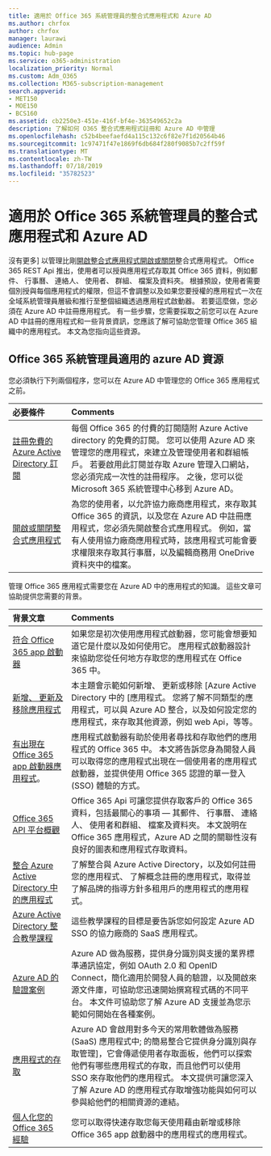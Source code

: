 ```yaml
---
title: 適用於 Office 365 系統管理員的整合式應用程式和 Azure AD
ms.author: chrfox
author: chrfox
manager: laurawi
audience: Admin
ms.topic: hub-page
ms.service: o365-administration
localization_priority: Normal
ms.custom: Adm_O365
ms.collection: M365-subscription-management
search.appverid:
- MET150
- MOE150
- BCS160
ms.assetid: cb2250e3-451e-416f-bf4e-363549652c2a
description: 了解如何 O365 整合式應用程式註冊和 Azure AD 中管理
ms.openlocfilehash: c52b4beefaefd4a115c132c6f82e7f1d20564b46
ms.sourcegitcommit: 1c97471f47e1869f6db684f280f9085b7c2ff59f
ms.translationtype: MT
ms.contentlocale: zh-TW
ms.lasthandoff: 07/18/2019
ms.locfileid: "35782523"
---
```

# <a name="integrated-apps-and-azure-ad-for-office-365-administrators"></a>適用於 Office 365 系統管理員的整合式應用程式和 Azure AD

沒有更多] 以管理比剛[開啟整合式應用程式開啟或關閉](https://support.office.com/article/7e453a40-66df-44ab-92a1-96786cb7fb34#__toc379982114)整合式應用程式。 Office 365 REST Api 推出，使用者可以授與應用程式存取其 Office 365 資料，例如郵件、 行事曆、 連絡人、 使用者、 群組、 檔案及資料夾。 根據預設，使用者需要個別授與每個應用程式的權限，但這不會調整以及如果您要授權的應用程式一次在全域系統管理員層級和推行至整個組織透過應用程式啟動器。 若要這麼做，您必須在 Azure AD 中註冊應用程式。 有一些步驟，您需要採取之前您可以在 Azure AD 中註冊的應用程式和一些背景資訊，您應該了解可協助您管理 Office 365 組織中的應用程式。 本文為您指向這些資源。
  
## <a name="azure-ad-resources-for-office-365-admins"></a>Office 365 系統管理員適用的 azure AD 資源

您必須執行下列兩個程序，您可以在 Azure AD 中管理您的 Office 365 應用程式之前。
  
|**必要條件**|**Comments**|
|:-----|:-----|
|[註冊免費的 Azure Active Directory 訂閱](https://go.microsoft.com/fwlink/?LinkId=617127) <br/> |每個 Office 365 的付費的訂閱隨附 Azure Active directory 的免費的訂閱。 您可以使用 Azure AD 來管理您的應用程式，來建立及管理使用者和群組帳戶。 若要啟用此訂閱並存取 Azure 管理入口網站，您必須完成一次性的註冊程序。 之後，您可以從 Microsoft 365 系統管理中心移到 Azure AD。  <br/> |
|[開啟或關閉整合式應用程式](https://support.office.com/article/7e453a40-66df-44ab-92a1-96786cb7fb34#__toc379982114) <br/> |為您的使用者，以允許協力廠商應用程式，來存取其 Office 365 的資訊，以及您在 Azure AD 中註冊應用程式，您必須先開啟整合式應用程式。 例如，當有人使用協力廠商應用程式時，該應用程式可能會要求權限來存取其行事曆，以及編輯商務用 OneDrive 資料夾中的檔案。  <br/> |
   
管理 Office 365 應用程式需要您在 Azure AD 中的應用程式的知識。 這些文章可協助提供您需要的背景。
  
|**背景文章**|**Comments**|
|:-----|:-----|
|[符合 Office 365 app 啟動器](https://support.office.com/article/79f12104-6fed-442f-96a0-eb089a3f476a) <br/> |如果您是初次使用應用程式啟動器，您可能會想要知道它是什麼以及如何使用它。 應用程式啟動器設計來協助您從任何地方存取您的應用程式在 Office 365 中。  <br/> |
|[新增、 更新及移除應用程式](https://go.microsoft.com/fwlink/?LinkId=617137) <br/> |本主題會示範如何新增、 更新或移除 [Azure Active Directory 中的 [應用程式。 您將了解不同類型的應用程式，可以與 Azure AD 整合，以及如何設定您的應用程式，來存取其他資源，例如 web Api，等等。  <br/> |
|[有出現在 Office 365 app 啟動器應用程式](https://go.microsoft.com/fwlink/?LinkId=617138)。  <br/> |應用程式啟動器有助於使用者尋找和存取他們的應用程式的 Office 365 中。 本文將告訴您身為開發人員可以取得您的應用程式出現在一個使用者的應用程式啟動器，並提供使用 Office 365 認證的單一登入 (SSO) 體驗的方式。  <br/> |
|[Office 365 API 平台概觀](https://go.microsoft.com/fwlink/?LinkId=617140) <br/> |Office 365 Api 可讓您提供存取客戶的 Office 365 資料，包括最關心的事項 — 其郵件、 行事曆、 連絡人、 使用者和群組、 檔案及資料夾。 本文說明在 Office 365 應用程式，Azure AD 之間的關聯性沒有良好的圖表和應用程式存取資料。  <br/> |
|[整合 Azure Active Directory 中的應用程式](https://docs.microsoft.com/azure/active-directory/develop/quickstart-v1-add-azure-ad-app) <br/> | 了解整合與 Azure Active Directory，以及如何註冊您的應用程式、 了解概念註冊的應用程式，取得並了解品牌的指導方針多租用戶的應用程式的應用程式。  <br/> |
|[Azure Active Directory 整合教學課程](https://docs.microsoft.com/azure/active-directory/saas-apps/tutorial-list) <br/> |這些教學課程的目標是要告訴您如何設定 Azure AD SSO 的協力廠商的 SaaS 應用程式。  <br/> |
|[Azure AD 的驗證案例](https://go.microsoft.com/fwlink/?LinkId=617145) <br/> |Azure AD 做為服務，提供身分識別與支援的業界標準通訊協定，例如 OAuth 2.0 和 OpenID Connect，簡化適用於開發人員的驗證，以及開啟來源文件庫，可協助您迅速開始撰寫程式碼的不同平台。 本文件可協助您了解 Azure AD 支援並為您示範如何開始在各種案例。  <br/> |
|[應用程式的存取](https://docs.microsoft.com/azure/active-directory/manage-apps/what-is-access-management) <br/> |Azure AD 會啟用對多今天的常用軟體做為服務 (SaaS) 應用程式中; 的簡易整合它提供身分識別與存取管理]，它會傳遞使用者存取面板，他們可以探索他們有哪些應用程式的存取，而且他們可以使用 SSO 來存取他們的應用程式。 本文提供可讓您深入了解 Azure AD 的應用程式存取增強功能與如何可以參與給他們的相關資源的連結。  <br/> |
|[個人化您的 Office 365 經驗](https://support.office.com/article/eb34a21b-52fa-4fbf-a8d5-146132242985) <br/> |您可以取得快速存取您每天使用藉由新增或移除 Office 365 app 啟動器中的應用程式的應用程式。  <br/> |
   

